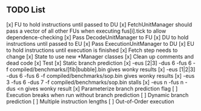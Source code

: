 TODO List
---------

[x] FU to hold instructions until passed to DU
[x] FetchUnitManager should pass a vector of all other FUs when executing fus[i].tick to allow dependence-checking
[x] Pass DecodeUnitManager to FU
[x] DU to hold instructions until passed to EU
[x] Pass ExecutionUnitManager to DU
[x] EU to hold instructions until execution is finished
[x] Fetch step needs to change
[x] State to use new *Manager classes
[x] Clean up comments and dead code
[x] Test
[x] Static branch prediction
[x] -eus [2|3] -dus 6 -fus 6 -f compiled/benchmarks/[fib|bubble].bin gives wonky results
[x] -eus [1|2|3] -dus 6 -fus 6 -f compiled/benchmarks/sop.bin gives wonky results
[x] -eus 3 -fus 6 -dus 7 -f compiled/benchmarks/sop.bin stalls
[x] -eus n -fus n -dus <n gives wonky result
[x] Parameterize branch prediction flag
[ ] Execution breaks when run without branch prediction
[ ] Dynamic branch prediction
[ ] Multiple instruction lengths
[ ] Out-of-Order execution